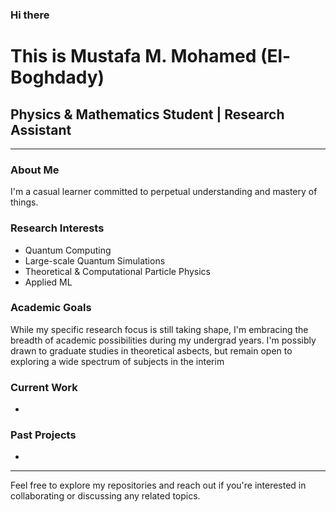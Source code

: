 ### Hi there

# This is Mustafa M. Mohamed (El-Boghdady)

## Physics & Mathematics Student | Research Assistant 

---

### About Me

I'm a casual learner committed to perpetual understanding and mastery of things.  

### Research Interests

- Quantum Computing 
- Large-scale Quantum Simulations
- Theoretical & Computational Particle Physics 
- Applied ML 

### Academic Goals


While my specific research focus is still taking shape, I'm embracing the breadth of academic possibilities during my undergrad years. I'm possibly drawn to graduate studies in theoretical asbects, but remain open to exploring a wide spectrum of subjects in the interim

### Current Work

-
 
### Past Projects

-
---

Feel free to explore my repositories and reach out if you're interested in collaborating or discussing any related topics.

